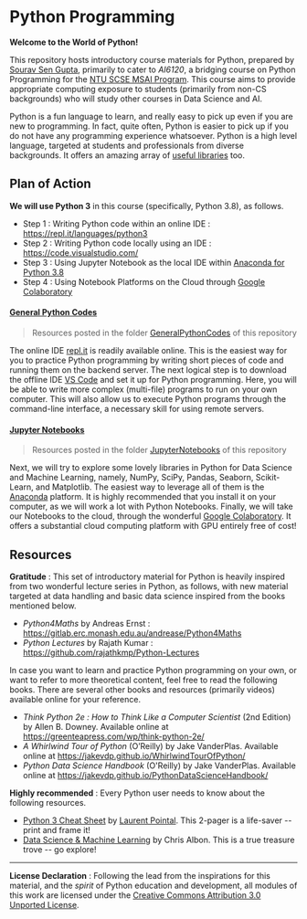 # Python Programming

**Welcome to the World of Python!**

This repository hosts introductory course materials for Python, prepared by [Sourav Sen Gupta](http://www.souravsengupta.com/), primarily to cater to *AI6120*, a bridging course on Python Programming for the [NTU SCSE MSAI Program](http://scse.ntu.edu.sg/Programmes/ProspectiveStudents/Graduate/msc-AI/Pages/Home.aspx). This course aims to provide appropriate computing exposure to students (primarily from non-CS backgrounds) who will study other courses in Data Science and AI.

Python is a fun language to learn, and really easy to pick up even if you are new to programming. In fact, quite often, Python is easier to pick up if you do not have any programming experience whatsoever. Python is a high level language, targeted at students and professionals from diverse backgrounds. It offers an amazing array of [useful libraries](https://wiki.python.org/moin/UsefulModules) too.


## Plan of Action

**We will use Python 3** in this course (specifically, Python 3.8), as follows.

- Step 1 : Writing Python code within an online IDE : https://repl.it/languages/python3   
- Step 2 : Writing Python code locally using an IDE : https://code.visualstudio.com/   
- Step 3 : Using Jupyter Notebook as the local IDE within [Anaconda for Python 3.8](https://www.anaconda.com/products/individual)   
- Step 4 : Using Notebook Platforms on the Cloud through [Google Colaboratory](https://colab.research.google.com/)   

#### [General Python Codes](GeneralPythonCodes)

> Resources posted in the folder [GeneralPythonCodes](GeneralPythonCodes) of this repository

The online IDE [repl.it](https://repl.it/languages/python3) is readily available online. This is the easiest way for you to practice Python programming by writing short pieces of code and running them on the backend server. The next logical step is to download the offline IDE [VS Code](https://code.visualstudio.com/) and set it up for Python programming. Here, you will be able to write more complex (multi-file) programs to run on your own computer. This will also allow us to execute Python programs through the command-line interface, a necessary skill for using remote servers.

#### [Jupyter Notebooks](JupyterNotebooks)

> Resources posted in the folder [JupyterNotebooks](JupyterNotebooks) of this repository

Next, we will try to explore some lovely libraries in Python for Data Science and Machine Learning, namely, NumPy, SciPy, Pandas, Seaborn, Scikit-Learn, and Matplotlib. The easiest way to leverage all of them is the [Anaconda](https://www.anaconda.com/products/individual) platform. It is highly recommended that you install it on your computer, as we will work a lot with Python Notebooks. Finally, we will take our Notebooks to the cloud, through the wonderful [Google Colaboratory](https://colab.research.google.com/). It offers a substantial cloud computing platform with GPU entirely free of cost!

## Resources

**Gratitude** : This set of introductory material for Python is heavily inspired from two wonderful lecture series in Python, as follows, with new material targeted at data handling and basic data science inspired from the books mentioned below.

- *Python4Maths* by Andreas Ernst : https://gitlab.erc.monash.edu.au/andrease/Python4Maths
- *Python Lectures* by Rajath Kumar : https://github.com/rajathkmp/Python-Lectures

In case you want to learn and practice Python programming on your own, or want to refer to more theoretical content, feel free to read the following books. There are several other books and resources (primarily videos) available online for your reference.

- *Think Python 2e : How to Think Like a Computer Scientist* (2nd Edition) by Allen B. Downey. Available online at https://greenteapress.com/wp/think-python-2e/
- *A Whirlwind Tour of Python* (O’Reilly) by Jake VanderPlas. Available online at https://jakevdp.github.io/WhirlwindTourOfPython/
- *Python Data Science Handbook* (O'Reilly) by Jake VanderPlas. Available online at https://jakevdp.github.io/PythonDataScienceHandbook/

**Highly recommended** : Every Python user needs to know about the following resources.
- [Python 3 Cheat Sheet](pythonCheatSheet.pdf) by [Laurent Pointal](https://perso.limsi.fr/pointal/python:memento). This 2-pager is a life-saver -- print and frame it!
- [Data Science & Machine Learning](https://chrisalbon.com/) by Chris Albon. This is a true treasure trove -- go explore!

---

**License Declaration** : Following the lead from the inspirations for this material, and the *spirit* of Python education and development, all modules of this work are licensed under the [Creative Commons Attribution 3.0 Unported License](http://creativecommons.org/licenses/by/3.0/).
